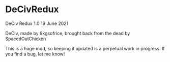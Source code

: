 # DeCivRedux
DeCiv Redux 1.0
19 June 2021

DeCiv, made by 9kgsofrice, brought back from the dead by SpacedOutChicken

This is a huge mod, so keeping it updated is a perpetual work in progress. If you find a bug, let me know!
